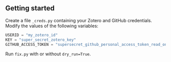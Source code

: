 Getting started
---------------

Create a file `_creds.py` containing your Zotero and GitHub credentials. Modify
the values of the following variables:

```python
USERID = "my_zotero_id"
KEY = "super_secret_zotero_key"
GITHUB_ACCESS_TOKEN = "supersecret_github_personal_access_token_read_only"
```

Run `fix.py` with or without `dry_run=True`.
